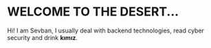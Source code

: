 # WELCOME TO THE DESERT... 

Hi! I am Sevban, I usually deal with backend technologies, read cyber security and drink **kımız**. 